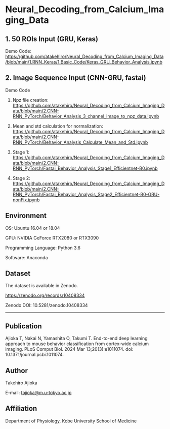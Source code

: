 # Neural_Decoding_from_Calcium_Imaging_Data


## 1. 50 ROIs Input (GRU, Keras)

Demo Code: https://github.com/atakehiro/Neural_Decoding_from_Calcium_Imaging_Data/blob/main/1.RNN_Keras/1.Basic_Code/Keras_GRU_Behavior_Analysis.ipynb

## 2. Image Sequence Input (CNN-GRU, fastai)

Demo Code

1. Npz file creation: https://github.com/atakehiro/Neural_Decoding_from_Calcium_Imaging_Data/blob/main/2.CNN-RNN_PyTorch/Behavior_Analysis_3_channel_image_to_npz_data.ipynb

2. Mean and std calculation for normalization: https://github.com/atakehiro/Neural_Decoding_from_Calcium_Imaging_Data/blob/main/2.CNN-RNN_PyTorch/Behavior_Analysis_Calculate_Mean_and_Std.ipynb

3. Stage 1: https://github.com/atakehiro/Neural_Decoding_from_Calcium_Imaging_Data/blob/main/2.CNN-RNN_PyTorch/Fastai_Behavior_Analysis_Stage1_Efficientnet-B0.ipynb

4. Stage 2: https://github.com/atakehiro/Neural_Decoding_from_Calcium_Imaging_Data/blob/main/2.CNN-RNN_PyTorch/Fastai_Behavior_Analysis_Stage2_Efficientnet-B0-GRU-nonFix.ipynb

## Environment

OS: Ubuntu 16.04 or 18.04

GPU: NVIDIA GeForce RTX2080 or RTX3090

Programming Language: Python 3.6

Software: Anaconda

## Dataset

The dataset is available in Zenodo.

https://zenodo.org/records/10408334

Zenodo DOI: 10.5281/zenodo.10408334

___

## Publication

Ajioka T, Nakai N, Yamashita O, Takumi T. End-to-end deep learning approach to mouse behavior classification from cortex-wide calcium imaging. PLoS Comput Biol. 2024 Mar 13;20(3):e1011074. doi: 10.1371/journal.pcbi.1011074.

## Author
Takehiro Ajioka

E-mail: tajioka@m.u-tokyo.ac.jp

## Affiliation

Department of Physiology, Kobe University School of Medicine
